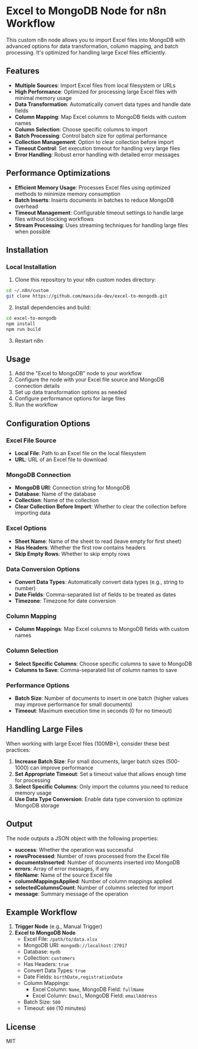 # Excel to MongoDB Node for n8n Workflow

This custom n8n node allows you to import Excel files into MongoDB with advanced options for data transformation, column mapping, and batch processing. It's optimized for handling large Excel files efficiently.

## Features

- **Multiple Sources**: Import Excel files from local filesystem or URLs
- **High Performance**: Optimized for processing large Excel files with minimal memory usage
- **Data Transformation**: Automatically convert data types and handle date fields
- **Column Mapping**: Map Excel columns to MongoDB fields with custom names
- **Column Selection**: Choose specific columns to import
- **Batch Processing**: Control batch size for optimal performance
- **Collection Management**: Option to clear collection before import
- **Timeout Control**: Set execution timeout for handling very large files
- **Error Handling**: Robust error handling with detailed error messages

## Performance Optimizations

- **Efficient Memory Usage**: Processes Excel files using optimized methods to minimize memory consumption
- **Batch Inserts**: Inserts documents in batches to reduce MongoDB overhead
- **Timeout Management**: Configurable timeout settings to handle large files without blocking workflows
- **Stream Processing**: Uses streaming techniques for handling large files when possible

## Installation

### Local Installation

1. Clone this repository to your n8n custom nodes directory:
```bash
cd ~/.n8n/custom
git clone https://github.com/maxsida-dev/excel-to-mongodb.git
```

2. Install dependencies and build:
```bash
cd excel-to-mongodb
npm install
npm run build
```

3. Restart n8n

## Usage

1. Add the "Excel to MongoDB" node to your workflow
2. Configure the node with your Excel file source and MongoDB connection details
3. Set up data transformation options as needed
4. Configure performance options for large files
5. Run the workflow

## Configuration Options

### Excel File Source
- **Local File**: Path to an Excel file on the local filesystem
- **URL**: URL of an Excel file to download

### MongoDB Connection
- **MongoDB URI**: Connection string for MongoDB
- **Database**: Name of the database
- **Collection**: Name of the collection
- **Clear Collection Before Import**: Whether to clear the collection before importing data

### Excel Options
- **Sheet Name**: Name of the sheet to read (leave empty for first sheet)
- **Has Headers**: Whether the first row contains headers
- **Skip Empty Rows**: Whether to skip empty rows

### Data Conversion Options
- **Convert Data Types**: Automatically convert data types (e.g., string to number)
- **Date Fields**: Comma-separated list of fields to be treated as dates
- **Timezone**: Timezone for date conversion

### Column Mapping
- **Column Mappings**: Map Excel columns to MongoDB fields with custom names

### Column Selection
- **Select Specific Columns**: Choose specific columns to save to MongoDB
- **Columns to Save**: Comma-separated list of column names to save

### Performance Options
- **Batch Size**: Number of documents to insert in one batch (higher values may improve performance for small documents)
- **Timeout**: Maximum execution time in seconds (0 for no timeout)

## Handling Large Files

When working with large Excel files (100MB+), consider these best practices:

1. **Increase Batch Size**: For small documents, larger batch sizes (500-1000) can improve performance
2. **Set Appropriate Timeout**: Set a timeout value that allows enough time for processing
3. **Select Specific Columns**: Only import the columns you need to reduce memory usage
4. **Use Data Type Conversion**: Enable data type conversion to optimize MongoDB storage

## Output

The node outputs a JSON object with the following properties:

- **success**: Whether the operation was successful
- **rowsProcessed**: Number of rows processed from the Excel file
- **documentsInserted**: Number of documents inserted into MongoDB
- **errors**: Array of error messages, if any
- **fileName**: Name of the source Excel file
- **columnMappingsApplied**: Number of column mappings applied
- **selectedColumnsCount**: Number of columns selected for import
- **message**: Summary message of the operation

## Example Workflow

1. **Trigger Node** (e.g., Manual Trigger)
2. **Excel to MongoDB Node**
   - Excel File: `/path/to/data.xlsx`
   - MongoDB URI: `mongodb://localhost:27017`
   - Database: `mydb`
   - Collection: `customers`
   - Has Headers: `true`
   - Convert Data Types: `true`
   - Date Fields: `birthDate,registrationDate`
   - Column Mappings:
     - Excel Column: `Name`, MongoDB Field: `fullName`
     - Excel Column: `Email`, MongoDB Field: `emailAddress`
   - Batch Size: `500`
   - Timeout: `600` (10 minutes)

## License

MIT
